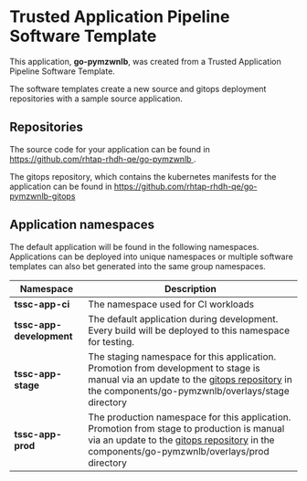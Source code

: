 # Trusted Application Pipeline Software Template

This application, **go-pymzwnlb**, was created from a Trusted Application Pipeline Software Template.

The software templates create a new source and gitops deployment repositories with a sample source application. 

## Repositories

The source code for your application can be found in [https://github.com/rhtap-rhdh-qe/go-pymzwnlb ](https://github.com/rhtap-rhdh-qe/go-pymzwnlb ).
 
The gitops repository, which contains the kubernetes manifests for the application can be found in 
[https://github.com/rhtap-rhdh-qe/go-pymzwnlb-gitops ](https://github.com/rhtap-rhdh-qe/go-pymzwnlb-gitops ) 

## Application namespaces 

The default application will be found in the following namespaces. Applications can be deployed into unique namespaces or multiple software templates can also bet generated into the same group namespaces.  

|  Namespace   |  Description   |  
| -------- | -------- |
| **tssc-app-ci** | The namespace used for CI workloads |
| **tssc-app-development** | The default application during development. Every build will be deployed to this namespace for testing. |
| **tssc-app-stage** | The staging namespace for this application. Promotion from development to stage is manual via an update to the [gitops repository](https://github.com/rhtap-rhdh-qe/go-pymzwnlb-gitops ) in the components/go-pymzwnlb/overlays/stage directory |
| **tssc-app-prod** | The production namespace for this application. Promotion from stage to production is manual via an update to the [gitops repository](https://github.com/rhtap-rhdh-qe/go-pymzwnlb-gitops ) in the components/go-pymzwnlb/overlays/prod directory |